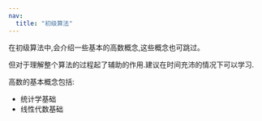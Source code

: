 ```yaml
---
nav:
  title: "初级算法"
---
```

在初级算法中,会介绍一些基本的高数概念,这些概念也可跳过。

但对于理解整个算法的过程起了辅助的作用.建议在时间充沛的情况下可以学习.

高数的基本概念包括:

- 统计学基础
- 线性代数基础

